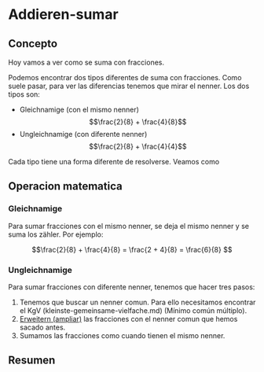 # Addieren-sumar 

## Concepto

Hoy vamos a ver como se suma con fracciones.

Podemos encontrar dos tipos diferentes de suma con fracciones. Como suele pasar, para ver las diferencias tenemos que mirar el nenner. Los dos tipos son:

- Gleichnamige (con el mismo nenner)
$$\frac{2}{8} + \frac{4}{8}$$ 
- Ungleichnamige (con diferente nenner)
$$\frac{2}{8} + \frac{4}{4}$$

Cada tipo tiene una forma diferente de resolverse. Veamos como 

## Operacion matematica

### Gleichnamige 
Para sumar fracciones con el mismo nenner, se deja el mismo nenner y se suma los zähler. Por ejemplo:

$$\frac{2}{8} + \frac{4}{8} = \frac{2 + 4}{8} = \frac{6}{8} $$ 

### Ungleichnamige

Para sumar fracciones con diferente nenner, tenemos que hacer tres pasos:

1. Tenemos que buscar un nenner comun. Para ello necesitamos encontrar el KgV (kleinste-gemeinsame-vielfache.md) (Mínimo común múltiplo). 
2. [Erweitern (ampliar)](erweitern-ampliar.md) las fracciones con el nenner comun que hemos sacado antes.
3. Sumamos las fracciones como cuando tienen el mismo nenner.

## Resumen